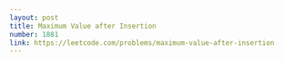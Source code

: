 ```yaml
---
layout: post
title: Maximum Value after Insertion
number: 1881
link: https://leetcode.com/problems/maximum-value-after-insertion
---
```

